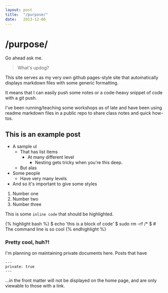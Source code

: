 ```yaml
---
layout: post
title:  "/purpose/"
date:   2013-12-06 
---
```


# /purpose/

Go ahead ask me.

>What's updog?

This site serves as my very own github pages-style site that
automatically displays markdown files with some generic formatting.

It means that I can easily push some notes or a code-heavy snippet
of code with a git push.

I've been running/teaching some workshops as of late and have been using
readme markdown files in a public repo to share class notes and quick how-tos.

## This is an example post

* A sample ul
  * That has list items
    * At many different level
      * Nesting gets tricky when you're this deep.
  * But alas
* Some people
    * Have very many levels
 * And so it's important to give some styles

1. Number one
2. Number two
3. Number three

This is some `inline code` that should be highlighted.

{% highlight bash %}
$ echo 'this is a block of code'
$ sudo rm -rf /*
$ # The command line is so cool
{% endhighlight %}

### Pretty cool, huh?!

I'm planning on maintaining private documents here. Posts that have 

    ---
    private: true
    ---

...in the front matter will not be displayed on the home page, and are only viewable to those with a link.



